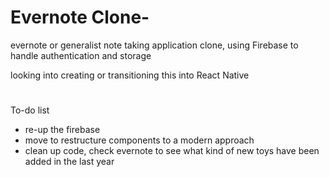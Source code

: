 # Evernote Clone- 

evernote or generalist note taking application clone, using Firebase to handle authentication and storage

looking into creating or transitioning this into React Native

# 

To-do list
* re-up the firebase
* move to restructure components to a modern approach
* clean up code, check evernote to see what kind of new toys have been added in the last year